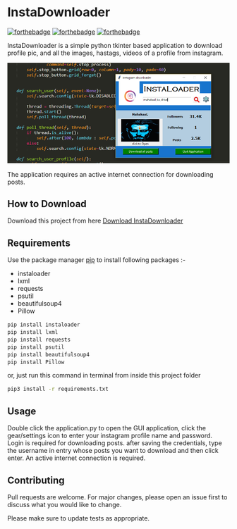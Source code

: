 # InstaDownloader

[![forthebadge](https://forthebadge.com/images/badges/built-with-love.svg)](https://forthebadge.com)
[![forthebadge](https://forthebadge.com/images/badges/built-with-swag.svg)](https://forthebadge.com)
[![forthebadge](https://forthebadge.com/images/badges/made-with-python.svg)](https://forthebadge.com)

InstaDownloader is a simple python tkinter based application to download profile pic, and
all the images, hastags, videos of a profile from instagram.

![Alt text](app.png?raw=true "InstaDownloader")

The application requires an active internet connection for downloading posts.

## How to Download

Download this project from here [Download InstaDownloader](https://downgit.github.io/#/home?url=https:%2F%2Fgithub.com%2FpyGuru123%2FTkinter-Applications%2Ftree%2Fmaster%2FYoutube%20-%20AudioVideo%20Downloader)

## Requirements

Use the package manager [pip](https://pip.pypa.io/en/stable/) to install following packages :-
* instaloader
* lxml
* requests
* psutil
* beautifulsoup4
* Pillow

```bash
pip install instaloader
pip install lxml
pip install requests
pip install psutil
pip install beautifulsoup4
pip install Pillow
```

or, just run this command in terminal from inside this project folder

```bash
pip3 install -r requirements.txt
```

## Usage

Double click the application.py to open the GUI application, click the gear/settings icon 
to enter your instagram profile name and password. Login is required for downloading posts.
after saving the credentials, type the username in entry whose posts you want to download 
and then click enter. An active internet connection is required.

## Contributing

Pull requests are welcome. For major changes, please open an issue first to discuss what you would like to change.

Please make sure to update tests as appropriate.